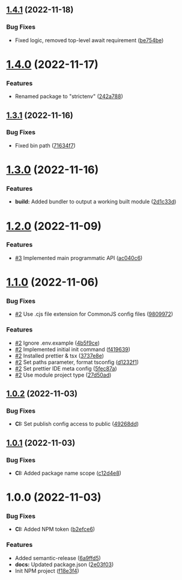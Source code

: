 ## [1.4.1](https://github.com/mkayander/easyenv/compare/v1.4.0...v1.4.1) (2022-11-18)


### Bug Fixes

* Fixed logic, removed top-level await requirement ([be754be](https://github.com/mkayander/easyenv/commit/be754be632b6f1cb307a9fa90b0c6acc42280473))

# [1.4.0](https://github.com/mkayander/easyenv/compare/v1.3.1...v1.4.0) (2022-11-17)


### Features

* Renamed package to "strictenv" ([242a788](https://github.com/mkayander/easyenv/commit/242a78809baaa2582ec35209fc17aa59da4f8653))

## [1.3.1](https://github.com/mkayander/easyenv/compare/v1.3.0...v1.3.1) (2022-11-16)


### Bug Fixes

* Fixed bin path ([71634f7](https://github.com/mkayander/easyenv/commit/71634f75ab7c04c5064116f4c44841f0a0c05ae1))

# [1.3.0](https://github.com/mkayander/easyenv/compare/v1.2.0...v1.3.0) (2022-11-16)


### Features

* **build:** Added bundler to output a working built module ([2d1c33d](https://github.com/mkayander/easyenv/commit/2d1c33de84365f6896ad2b8932827801708388e0))

# [1.2.0](https://github.com/mkayander/easyenv/compare/v1.1.0...v1.2.0) (2022-11-09)


### Features

* [#3](https://github.com/mkayander/easyenv/issues/3) Implemented main programmatic API ([ac040c6](https://github.com/mkayander/easyenv/commit/ac040c6dfe28d9b5167fc7ff541338a60b772b48))

# [1.1.0](https://github.com/mkayander/easyenv/compare/v1.0.2...v1.1.0) (2022-11-06)


### Bug Fixes

* [#2](https://github.com/mkayander/easyenv/issues/2) Use .cjs file extension for CommonJS config files ([9809972](https://github.com/mkayander/easyenv/commit/98099725033176292eef338c791fe4d928feb619))


### Features

* [#2](https://github.com/mkayander/easyenv/issues/2) Ignore .env.example ([4b5f9ce](https://github.com/mkayander/easyenv/commit/4b5f9ce8bb104aad57387725256a6db156efe15e))
* [#2](https://github.com/mkayander/easyenv/issues/2) Implemented initial init command ([f419639](https://github.com/mkayander/easyenv/commit/f41963990e8c56f1bc57b48b8a752a1d0dc6833a))
* [#2](https://github.com/mkayander/easyenv/issues/2) Installed prettier & tsx ([3737e8e](https://github.com/mkayander/easyenv/commit/3737e8e666975265260f28c47e3ad4f300865108))
* [#2](https://github.com/mkayander/easyenv/issues/2) Set paths parameter, format tsconfig ([d1232f1](https://github.com/mkayander/easyenv/commit/d1232f151aa15d868c3122e537e375d7fb521a95))
* [#2](https://github.com/mkayander/easyenv/issues/2) Set prettier IDE meta config ([5fec87a](https://github.com/mkayander/easyenv/commit/5fec87ae4f7866387aba3bcceb2524f9c4d52298))
* [#2](https://github.com/mkayander/easyenv/issues/2) Use module project type ([27d50ad](https://github.com/mkayander/easyenv/commit/27d50addc6cb82879db77b2ef6a09e3249d660a9))

## [1.0.2](https://github.com/mkayander/easyenv/compare/v1.0.1...v1.0.2) (2022-11-03)


### Bug Fixes

* **CI:** Set publish config access to public ([49268dd](https://github.com/mkayander/easyenv/commit/49268dd6d8ef6d4a3a76b4ecd970781f5f402508))

## [1.0.1](https://github.com/mkayander/easyenv/compare/v1.0.0...v1.0.1) (2022-11-03)


### Bug Fixes

* **CI:** Added package name scope ([c12d4e8](https://github.com/mkayander/easyenv/commit/c12d4e826e4fb47d34dc08bad48b56526aac3ea1))

# 1.0.0 (2022-11-03)


### Bug Fixes

* **CI:** Added NPM token ([b2efce6](https://github.com/mkayander/easyenv/commit/b2efce624887a6361fead7604a47abaa7619d7d3))


### Features

* Added semantic-release ([6a9ffd5](https://github.com/mkayander/easyenv/commit/6a9ffd5e83750d066b6f31b6258cab704c61278d))
* **docs:** Updated package.json ([2e03f03](https://github.com/mkayander/easyenv/commit/2e03f03c04d99382c3626890f836e001e0e6a5e8))
* Init NPM project ([f18e3f4](https://github.com/mkayander/easyenv/commit/f18e3f4d994611f27ed7892298060c5a19b0063b))
